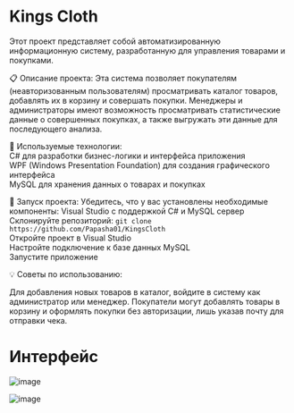 # Kings Cloth

Этот проект представляет собой автоматизированную информационную систему, разработанную для управления товарами и покупками.

📋 Описание проекта:
Эта система позволяет покупателям (неавторизованным пользователям) просматривать каталог товаров, добавлять их в корзину и совершать покупки. Менеджеры и администраторы имеют возможность просматривать статистические данные о совершенных покупках, а также выгружать эти данные для последующего анализа.

🔧 Используемые технологии:  
C# для разработки бизнес-логики и интерфейса приложения  
WPF (Windows Presentation Foundation) для создания графического интерфейса  
MySQL для хранения данных о товарах и покупках

🚀 Запуск проекта:
Убедитесь, что у вас установлены необходимые компоненты: Visual Studio с поддержкой C# и MySQL сервер  
Склонируйте репозиторий: `git clone https://github.com/Papasha01/KingsCloth`  
Откройте проект в Visual Studio  
Настройте подключение к базе данных MySQL  
Запустите приложение  

💡 Советы по использованию:

Для добавления новых товаров в каталог, войдите в систему как администратор или менеджер.
Покупатели могут добавлять товары в корзину и оформлять покупки без авторизации, лишь указав почту для отправки чека.

# Интерфейс

![image](https://user-images.githubusercontent.com/50790807/176893499-bf8f86ea-4595-424d-9dc2-d34184d652e6.png)  


![image](https://user-images.githubusercontent.com/50790807/176893228-cea62729-e85c-49db-b71a-e81110f37213.png)
